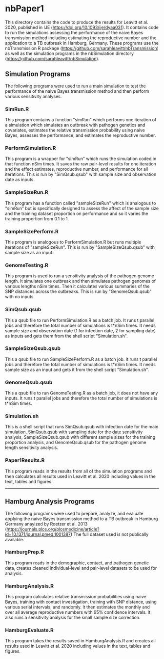 # nbPaper1

This directory contains the code to produce the results for Leavitt et al. 2020, 
published in IJE (https://doi.org/10.1093/ije/dyaa031).
It contains code to run the simulations assessing 
the performance of the naive Bayes transmission method including estimating the 
reproductive number and the application to a TB outbreak in Hamburg, Germany. 
These programs use the nbTransmission R package 
(https://github.com/sarahleavitt/nbTransmission) as well as the simulation programs 
in the nbSimulation directory (https://github.com/sarahleavitt/nbSimulation).
 

## Simulation Programs

The following programs were used to run a main simulation to test the performance 
of the naive Bayes transmission method and then perform various sensitivity analyses. 

### SimRun.R

This program contains a function "simRun" which performs one iteration of a 
simulation which simulates an outbreak with pathogen genetics and covariates,
estimates the relative transmission probability using naive Bayes, assesses the 
performance, and estimates the reproductive number. 


### PerformSimulation.R

This program is a wrapper for "simRun" which runs the simulation coded in that 
function nSim times. It saves the raw pair-level results for one iteration 
and the effect estimates, reproductive number, and performance for all iterations. 
This is run by "SimQsub.qsub" with sample size and observation date as inputs.


### SampleSizeRun.R

This program has a function called "sampleSizeRun" which is analogous to "simRun" 
but is specifically designed to assess the affect of the sample size and the 
training dataset proportion on performance and so it varies the training proportion 
from 0.1 to 1.


### SampleSizePerform.R

This program is analogous to PerformSimulation.R but runs multiple iterations of 
"sampleSizeRun". This is run by "SampleSizeQsub.qsub" with sample size as an input.


### GenomeTesting.R

This program is used to run a sensitivity analysis of the pathogen genome length.
It simulates one outbreak and then simulates pathogen genomes of various lengths
nSim times. Then it calculates various summaries of the SNP distances across 
the outbreaks. This is run by "GenomeQsub.qsub" with no inputs.


### SimQsub.qsub

This a qsub file to run PerformSimulation.R as a batch job. It runs t parallel jobs
and therefore the total number of simulations is t*nSim times. It needs sample size
and observation date (1 for infection date, 2 for sampling date) as inputs and 
gets them from the shell script "Simulation.sh".


### SampleSizeQsub.qsub

This a qsub file to run SampleSizePerform.R as a batch job. It runs t parallel jobs
and therefore the total number of simulations is t*nSim times. It needs sample size
as an input and gets it from the shell script "Simulation.sh".


### GenomeQsub.qsub

This a qsub file to run GenomeTesting.R as a batch job, it does not have any inputs. 
It runs t parallel jobs and therefore the total number of simulations is t*nSim times.


### Simulation.sh

This is a shell script that runs SimQsub.qsub with infection date for the main 
simulation, SimQsub.qsub with sampling date for the date sensitivity analysis,
SampleSizeQsub.qsub with different sample sizes for the training proportion analysis, 
and GenomeQsub.qsub for the pathogen genome length sensitivity analysis.


### Paper1Results.R

This program reads in the results from all of the simulation programs and then 
calculates all results used in Leavitt et al. 2020 including values in the text,
tables and figures.


***

## Hamburg Analysis Programs

The following programs were used to prepare, analyze, and evaluate applying the 
naive Bayes transmission method to a TB outbreak in Hamburg Germany anaylzed by
Roetzer et al. 2013 (https://journals.plos.org/plosmedicine/article?id=10.1371/journal.pmed.1001387)
The full dataset used is not publically available. 


### HamburgPrep.R

This program reads in the demographic, contact, and pathogen genetic data, creates 
cleaned individual-level and pair-level datasets to be used for analysis.


### HamburgAnalysis.R

This program calculates relative transmission probabilities using naive Bayes, 
training with contact investigation, training with SNP distance, using various 
serial intervals, and randomly. It then estimates the monthly and over all average 
reproductive numbers with 95% confidence intervals. It also runs a sensitivity 
analysis for the small sample size correction.


### HamburgEvaluate.R

This program takes the results saved in HamburgAnalysis.R and creates all results 
used in Leavitt et al. 2020 including values in the text, tables and figures.


